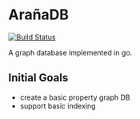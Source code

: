Ara&ntilde;aDB
=======

[![Build Status](https://travis-ci.org/fblecha/AranaDB.png?branch=master)](https://travis-ci.org/fblecha/AranaDB)


A graph database implemented in go.  

Initial Goals
-------------
* create a basic property graph DB
* support basic indexing 

